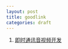 ```yaml
---
layout: post
title: goodlink
categories: draft
---
```


1. [即时通讯音视频开发](http://www.52im.net/thread-228-1-1.html)
